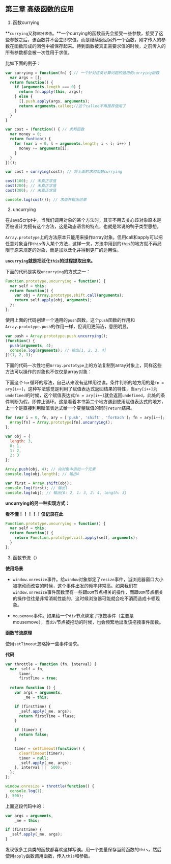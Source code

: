 ## 第三章 高级函数的应用

1. 函数currying

**`currying`又称`部分求值`。**一个currying的函数首先会接受一些参数，接受了这些参数之后，该函数并不会立即求值，而是继续返回另外一个函数，刚才传入的参数在函数形成的闭包中被保存起来。待到函数被真正需要求值的时候，之前传入的所有参数都会被一次性用于求值。

比如下面的例子：

```js
var currying = function(fn) { // 一个针对这类计算问题的通用的currying函数
  var args = [];
  return function() {
    if (arguments.length === 0) {
      return fn.apply(this, args);
    } else {
      [].push.apply(args, arguments);
      return arguments.callee;//这个callee不再推荐使用了
    }
  }
}

var cost = (function() { // 求和函数
  var money = 0;
  return funtion() {
    for (var i = 0, l = arguments.length; i < l; i++) {
      money += arguments[i];
    }
  }
})();

var cost = currying(cost); // 将上面的求和函数currying

cost(100); // 未真正求值
cost(200); // 未真正求值
cost(300); // 未真正求值

console.log(cost()); // 求值并输出结果
```

2. uncurrying

在JavaScript中，当我们调用对象的某个方法时，其实不用去关心该对象原本是否被设计为拥有这个方法，这是动态语言的特点，也就是常说的鸭子类型思想。

`Array.prototype`上的方法原本只能用来操作array对象。但用call和apply可以把任意对象当作`this`传入某个方法，这样一来，方法中用到的`this`的地方就不再局限于原来规定的对象，而是加以泛化并得到更广的适用性。

**`uncurrying`就是把泛化`this`的过程提取出来。**

下面的代码是实现`uncurrying`的方式之一：

```js
Function.prototype.uncurrying = function() {
  var self = this;
  return function() {
    var obj = Array.prototype.shift.call(arguments);
    return self.apply(obj, arguments);
  };
};
```

使用上面的代码创建一个通用的`push`函数。这个`push`函数的作用和`Array.prototype.push`的作用一样，但调用更简洁，意图明显。

```js
var push = Array.prototype.push.uncurrying();
(function() {
  push(arguments, 4);
  console.log(arguments); // 输出[1, 2, 3, 4]
})(1, 2, 3);
```

下面的代码一次性地把`Array.prototype`上的方法复制到array对象上，同样这些方法可以操作的对象也不仅仅是array对象：

下面这个`for`循环的写法，自己从来没有这样用过诶，条件判断的地方用的是`fn = ary[i++]`，这种写法感觉是利用了赋值表达式返回结果的特性，当`ary[i++]`为`undefined`的时候，这个赋值表达式`fn = ary[i++]`就会返回`undefined`，此处的条件判断为假，即停止循环。这是看着本书第二个地方遇到使用赋值表达式的地方，上一个是直接利用赋值表达式给一个变量赋值的同时`return`结果。

```js
for (var i = 0, fn, ary = ['push', 'shift', 'forEach']; fn = ary[i++];) {
  Array[fn] = Array.prototype[fn].uncurrying();
};

var obj = {
  length: 3,
  0: 1,
  1: 2,
  2: 3
};

Array.push(obj, 4); // 向对象中添加一个元素
console.log(obj.length); // 输出4

var first = Array.shift(obj);
console.log(first); // 输出1
console.log(obj); // 输出{0: 2, 1: 3, 2: 4, length: 3}
```

**uncurrying的另一种实现方式：**

**看不懂！！！！！仅记录在此**

```js
Function.prototype.uncurrying = function() {
  var self = this;
  return function() {
    return Function.prototype.call.apply(self, arguments);
  }
};
```

3. 函数节流（）

**使用场景**

  - `window.onresize`事件。给`window`对象绑定了`resize`事件，当浏览器窗口大小被拖动而改变的时候，这个事件出发的频率非常高。如果我们在`window.onresize`事件函数里有一些跟`DOM`节点相关的操作，而跟`DOM`节点相关的操作往往是非常消耗性能的，这时候浏览器可能就会吃不消而造成卡顿现象。

  - `mousemove`事件。如果给一个`div`节点绑定了拖拽事件（主要是mousemove），当`div`节点被拖动的时候，也会频繁地出发该拖拽事件函数。

**函数节流原理**

  使用`setTimeout`忽略掉一些事件请求。

**代码**

```js
var throttle = function (fn, interval) {
  var _self = fn,
      timer,
      firstTime = true;
  
  return function () {
    var args = arguments,
        _me = this;

    if (firstTime) {
      _self.apply(_me, args);
      return firstTime = flase;
    }

    if (timer) {
      return false;
    }

    timer = setTimeout(function() {
      clearTimeout(timer);
      timer = null;
      _self.apply(_me, args);
    }, interval ||  500);
  };
};

window.onresize = throttle(function() {
  console.log(1);
}, 500);
```

上面这段代码中的：

```js
var args = arguments,
    _me = this;

if (firstTime) {
  _self.apply(_me, args);
}
```

发现很多工具类的函数都喜欢这样写诶。用一个变量保存当前函数的`this`，然后使用`apply`函数调用函数，传入`this`和参数。


